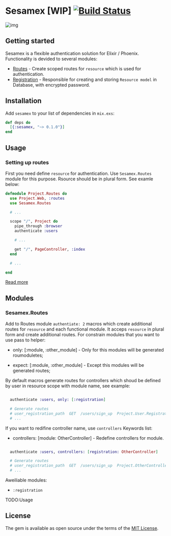 # Sesamex [WIP] [![Build Status](https://travis-ci.org/khusnetdinov/sesamex.svg?branch=master)](https://travis-ci.org/khusnetdinov/sesamex)

![img](http://res.cloudinary.com/dtoqqxqjv/image/upload/v1477049798/147705061811651_leoa8a.jpg)

## Getting started

Sesamex is a flexible authentication solution for Elixir / Phoenix. Functionality is devided to several modules:

 * [Routes]() - Create scoped routes for `resource` which is used for authentication.
 * [Registration]() - Responsible for creating and storing `Resource model` in Database, with encrypted password.

## Installation

Add `sesamex` to your list of dependencies in `mix.exs`:

```elixir
def deps do
  [{:sesamex, "~> 0.1.0"}]
end
```

## Usage

### Setting up routes

First you need define `resource` for authentication. Use `Sesamex.Routes` module for this purpose. Rsource should be in plural form. See examle below:

```elixir
defmodule Project.Routes do
  use Project.Web, :routes
  use Sesamex.Routes

  # ...

  scope "/", Project do
    pipe_through :browser
    authenticate :users

    # ...

    get "/", PageController, :index
  end

  # ...

end
```

[Read more]()

## Modules

### Sesamex.Routes

Add to Routes module `authentiate: 2` macros which create additional routes for `resource` and each functional module.
It acceps `resource` in plural form and create additional routes.
For constrain modules that you want to use pass to helper:

  * only: [:module, :other_module] - Only for this modules will be generated roumoduletes;

  * expect: [:module, :other_module] - Except this modules will be generated routes;

By default macros generate routes for controllers which shoud be defined
by user in resource scope with module name, see example:

```elixir

  authenticate :users, only: [:registration]

  # Generate routes
  # user_registration_path  GET  /users/sign_up  Project.User.RegistrationController :new
  # ...

```

If you want to redifine controller name, use `controllers` Keywords list:

 * controllers: [module: OtherController] - Redefine controllers for module.

```elixir

  authenticate :users, controllers: [registration: OtherController]

  # Generate routes
  # user_registration_path  GET  /users/sign_up  Project.OtherController :new
  # ...

```

Aweiliable modules:

 * `:registration`

TODO:Usage

## License

The gem is available as open source under the terms of the [MIT
License](http://opensource.org/licenses/MIT).

